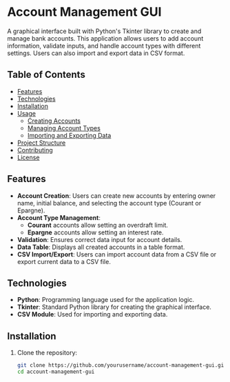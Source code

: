 # Account Management GUI

A graphical interface built with Python's Tkinter library to create and manage bank accounts. This application allows users to add account information, validate inputs, and handle account types with different settings. Users can also import and export data in CSV format.

## Table of Contents
- [Features](#features)
- [Technologies](#technologies)
- [Installation](#installation)
- [Usage](#usage)
  - [Creating Accounts](#creating-accounts)
  - [Managing Account Types](#managing-account-types)
  - [Importing and Exporting Data](#importing-and-exporting-data)
- [Project Structure](#project-structure)
- [Contributing](#contributing)
- [License](#license)

## Features

- **Account Creation**: Users can create new accounts by entering owner name, initial balance, and selecting the account type (Courant or Epargne).
- **Account Type Management**:
  - **Courant** accounts allow setting an overdraft limit.
  - **Epargne** accounts allow setting an interest rate.
- **Validation**: Ensures correct data input for account details.
- **Data Table**: Displays all created accounts in a table format.
- **CSV Import/Export**: Users can import account data from a CSV file or export current data to a CSV file.

## Technologies

- **Python**: Programming language used for the application logic.
- **Tkinter**: Standard Python library for creating the graphical interface.
- **CSV Module**: Used for importing and exporting data.

## Installation

1. Clone the repository:

   ```bash
   git clone https://github.com/yourusername/account-management-gui.git
   cd account-management-gui

